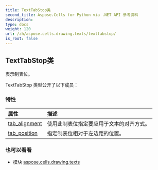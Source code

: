 ```yaml
---
title: TextTabStop类
second_title: Aspose.Cells for Python via .NET API 参考资料
description:
type: docs
weight: 120
url: /zh/aspose.cells.drawing.texts/texttabstop/
is_root: false
---
```

## TextTabStop类
表示制表位。



TextTabStop 类型公开了以下成员：

### 特性
|属性|描述|
| :- | :- |
| [tab_alignment](/cells/python-net/zh/aspose.cells.drawing.texts/texttabstop/tab_alignment) |使用此制表位指定要应用于文本的对齐方式。|
| [tab_position](/cells/python-net/zh/aspose.cells.drawing.texts/texttabstop/tab_position) |指定制表位相对于左边距的位置。|



### 也可以看看
* 模块 [aspose.cells.drawing.texts](..)
